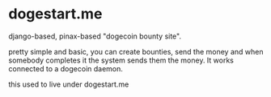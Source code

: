 dogestart.me
=====================

django-based, pinax-based "dogecoin bounty site".

pretty simple and basic, you can create bounties, send the money and when somebody completes it the system sends them the money.
It works connected to a dogecoin daemon.

this used to live under dogestart.me
